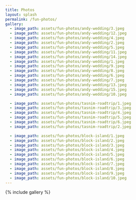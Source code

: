 ```yaml
---
title: Photos
layout: splash
permalink: /fun-photos/
gallery:
  - image_path: assets/fun-photos/andy-wedding/3.jpeg
  - image_path: assets/fun-photos/andy-wedding/12.jpeg
  - image_path: assets/fun-photos/andy-wedding/4.jpeg
  - image_path: assets/fun-photos/andy-wedding/2.jpeg
  - image_path: assets/fun-photos/andy-wedding/5.jpeg
  - image_path: assets/fun-photos/andy-wedding/11.jpeg
  - image_path: assets/fun-photos/andy-wedding/14.jpeg
  - image_path: assets/fun-photos/andy-wedding/1.jpeg
  - image_path: assets/fun-photos/andy-wedding/9.jpeg
  - image_path: assets/fun-photos/andy-wedding/8.jpeg
  - image_path: assets/fun-photos/andy-wedding/6.jpeg
  - image_path: assets/fun-photos/andy-wedding/7.jpeg
  - image_path: assets/fun-photos/andy-wedding/13.jpeg
  - image_path: assets/fun-photos/andy-wedding/15.jpeg
  - image_path: assets/fun-photos/andy-wedding/10.jpeg

  - image_path: assets/fun-photos/tasnim-roadtrip/1.jpeg
  - image_path: assets/fun-photos/tasnim-roadtrip/3.jpeg
  - image_path: assets/fun-photos/tasnim-roadtrip/4.jpeg
  - image_path: assets/fun-photos/tasnim-roadtrip/5.jpeg
  - image_path: assets/fun-photos/tasnim-roadtrip/6.jpeg
  - image_path: assets/fun-photos/tasnim-roadtrip/2.jpeg

  - image_path: assets/fun-photos/block-island/1.jpeg
  - image_path: assets/fun-photos/block-island/2.jpeg
  - image_path: assets/fun-photos/block-island/3.jpeg
  - image_path: assets/fun-photos/block-island/4.jpeg
  - image_path: assets/fun-photos/block-island/5.jpeg
  - image_path: assets/fun-photos/block-island/6.jpeg
  - image_path: assets/fun-photos/block-island/7.jpeg
  - image_path: assets/fun-photos/block-island/8.jpeg
  - image_path: assets/fun-photos/block-island/9.jpeg
  - image_path: assets/fun-photos/block-island/10.jpeg
---
```

{% include gallery %}